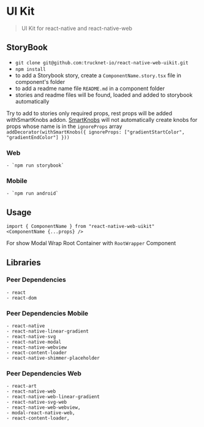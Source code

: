 # UI Kit

> UI Kit for react-native and react-native-web

## StoryBook

- `git clone git@github.com:trucknet-io/react-native-web-uikit.git`
- `npm install`
- to add a Storybook story, create a `ComponentName.story.tsx` file in component's folder
- to add a readme name file `README.md` in a component folder
- stories and readme files will be found, loaded and added to storybook automatically

Try to add to stories only required props, rest props will be added withSmartKnobs addon.
[SmartKnobs](https://github.com/storybookjs/addon-smart-knobs) will not automatically create knobs for props whose name is in the `ignoreProps` array
`addDecorator(withSmartKnobs({ ignoreProps: ["gradientStartColor", "gradientEndColor"] }))`

### Web

    - `npm run storybook`

### Mobile

    - `npm run android`

## Usage

```
import { ComponentName } from "react-native-web-uikit"
<ComponentName {...props} />
```

For show Modal Wrap Root Container with `RootWrapper` Component

## Libraries

### Peer Dependencies

    - react
    - react-dom

### Peer Dependencies Mobile

    - react-native
    - react-native-linear-gradient
    - react-native-svg
    - react-native-modal
    - react-native-webview
    - react-content-loader
    - react-native-shimmer-placeholder

### Peer Dependencies Web

    - react-art
    - react-native-web
    - react-native-web-linear-gradient
    - react-native-svg-web
    - react-native-web-webview,
    - modal-react-native-web,
    - react-content-loader,

